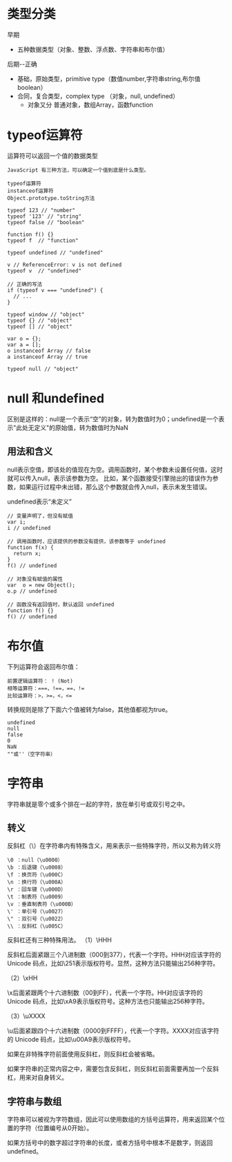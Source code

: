 # 类型分类

早期

- 五种数据类型（对象、整数、浮点数、字符串和布尔值）

后期--正确

- 基础，原始类型，primitive type（数值number,字符串string,布尔值boolean）
- 合同，复合类型，complex type （对象，null, undefined）
  - 对象又分 普通对象，数组Array，函数function

# typeof运算符

运算符可以返回一个值的数据类型


```
JavaScript 有三种方法，可以确定一个值到底是什么类型。

typeof运算符
instanceof运算符
Object.prototype.toString方法

typeof 123 // "number"
typeof '123' // "string"
typeof false // "boolean"

function f() {}
typeof f  // "function"

typeof undefined // "undefined"

v // ReferenceError: v is not defined
typeof v  // "undefined"

// 正确的写法
if (typeof v === "undefined") {
  // ...
}

typeof window // "object"
typeof {} // "object"
typeof [] // "object"

var o = {};
var a = [];
o instanceof Array // false
a instanceof Array // true

typeof null // "object"
```

# null 和undefined

区别是这样的：null是一个表示“空”的对象，转为数值时为0；undefined是一个表示"此处无定义"的原始值，转为数值时为NaN

## 用法和含义

null表示空值，即该处的值现在为空。调用函数时，某个参数未设置任何值，这时就可以传入null，表示该参数为空。
比如，某个函数接受引擎抛出的错误作为参数，如果运行过程中未出错，那么这个参数就会传入null，表示未发生错误。

undefined表示“未定义”
```
// 变量声明了，但没有赋值
var i;
i // undefined

// 调用函数时，应该提供的参数没有提供，该参数等于 undefined
function f(x) {
  return x;
}
f() // undefined

// 对象没有赋值的属性
var  o = new Object();
o.p // undefined

// 函数没有返回值时，默认返回 undefined
function f() {}
f() // undefined
```

# 布尔值

下列运算符会返回布尔值：
```
前置逻辑运算符： ! (Not)
相等运算符：===，!==，==，!=
比较运算符：>，>=，<，<=
```
转换规则是除了下面六个值被转为false，其他值都视为true。
```
undefined
null
false
0
NaN
""或''（空字符串）
```

# 字符串

字符串就是零个或多个排在一起的字符，放在单引号或双引号之中。

## 转义

反斜杠（\）在字符串内有特殊含义，用来表示一些特殊字符，所以又称为转义符

```
\0 ：null（\u0000）
\b ：后退键（\u0008）
\f ：换页符（\u000C）
\n ：换行符（\u000A）
\r ：回车键（\u000D）
\t ：制表符（\u0009）
\v ：垂直制表符（\u000B）
\' ：单引号（\u0027）
\" ：双引号（\u0022）
\\ ：反斜杠（\u005C）
```

反斜杠还有三种特殊用法。
（1）\HHH

反斜杠后面紧跟三个八进制数（000到377），代表一个字符。HHH对应该字符的 Unicode 码点，比如\251表示版权符号。显然，这种方法只能输出256种字符。

（2）\xHH

\x后面紧跟两个十六进制数（00到FF），代表一个字符。HH对应该字符的 Unicode 码点，比如\xA9表示版权符号。这种方法也只能输出256种字符。

（3）\uXXXX

\u后面紧跟四个十六进制数（0000到FFFF），代表一个字符。XXXX对应该字符的 Unicode 码点，比如\u00A9表示版权符号。

如果在非特殊字符前面使用反斜杠，则反斜杠会被省略。

如果字符串的正常内容之中，需要包含反斜杠，则反斜杠前面需要再加一个反斜杠，用来对自身转义。

## 字符串与数组

字符串可以被视为字符数组，因此可以使用数组的方括号运算符，用来返回某个位置的字符（位置编号从0开始）。

如果方括号中的数字超过字符串的长度，或者方括号中根本不是数字，则返回undefined。

